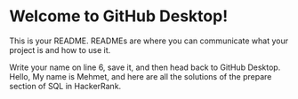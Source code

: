 # Welcome to GitHub Desktop!

This is your README. READMEs are where you can communicate what your project is and how to use it.

Write your name on line 6, save it, and then head back to GitHub Desktop.
Hello, My name is Mehmet, and here are all the solutions of the prepare section of SQL in HackerRank.